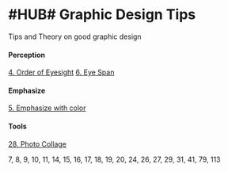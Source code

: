 # #HUB# Graphic Design Tips

Tips and Theory on good graphic design

#### Perception
[4. Order of Eyesight](4_Order_of_Eyesight.md) 
[6. Eye Span](6_Eye_Span.md) 


#### Emphasize 
[5. Emphasize with color](5_Emphasize_with_Color.md)

#### Tools 

[28. Photo Collage](https://github.com/SageGrey/exp-exp-exp/blob/main/zzzzz_cards/28_photo_Collages__When_to_Use.md)

 7, 
 8,
 9, 
 10, 11, 14, 15, 16, 17, 18, 19, 20, 24, 26, 27,  29, 31, 41, 79, 113
